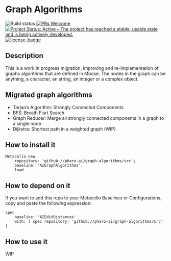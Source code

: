 # Graph Algorithms

![Build status](https://github.com/pharo-ai/edit-distances/actions/workflows/ci.yml/badge.svg)
[![PRs Welcome](https://img.shields.io/badge/PRs-welcome-brightgreen.svg?style=flat-square)](http://makeapullrequest.com)
[![Project Status: Active – The project has reached a stable, usable state and is being actively developed.](http://www.repostatus.org/badges/latest/active.svg)](http://www.repostatus.org/#active)
[![license-badge](https://img.shields.io/badge/license-MIT-blue.svg)](https://img.shields.io/badge/license-MIT-blue.svg)

## Description

This is a work in progress migration, improving and re-implementation of graphs algorithms that are defined in Moose.
The nodes in the graph can be anything, a character, an string, an integer or a complex object.

## Migrated graph algorithms

  - Tarjan’s Algorithm: Strongly Connected Components
  - BFS: Breath Fisrt Search
  - Graph Reducer: Merge all strongly connected components in a graph to a single node
  - Dijkstra: Shortest path in a weighted graph (WIP)

## How to install it

```smalltalk
Metacello new
	repository: 'github://pharo-ai/graph-algorithms/src';
	baseline: 'AIGraphAlgorithms';
	load
```

## How to depend on it

If you want to add this repo to your Metacello Baselines or Configurations, copy and paste the following expression:
```smalltalk
spec
	baseline: 'AIEditDistances' 
	with: [ spec repository: 'github://pharo-ai/graph-algorithms/src' ]
```

## How to use it

WIP
